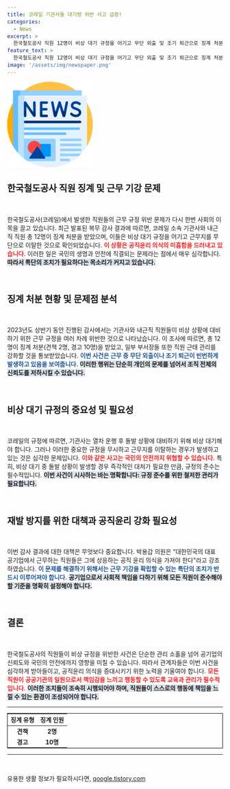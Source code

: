 ```yaml
---
title: 코레일 기관사들 대기령 위반 사고 급증!
categories:
  - News
excerpt: >
  한국철도공사 직원 12명이 비상 대기 규정을 어기고 무단 외출 및 조기 퇴근으로 징계 처분 받았다. 공기업의 기강 해이에 민감하게 반응한 박 의원은 특단의 조치를 주문하며 공직 윤리를 강조했다.
feature_text: >
  한국철도공사 직원 12명이 비상 대기 규정을 어기고 무단 외출 및 조기 퇴근으로 징계 처분 받았다. 공기업의 기강 해이에 민감하게 반응한 박 의원은 특단의 조치를 주문하며 공직 윤리를 강조했다.
image: '/assets/img/newspaper.png'
---
```


<p><img src="/assets/img/newspaper.png" alt="kimp 속보" /></p>

<h2 data-ke-size="size26">한국철도공사 직원 징계 및 근무 기강 문제</h2>

<p data-ke-size="size16">&nbsp;</p>

<p>한국철도공사(코레일)에서 발생한 직원들의 근무 규정 위반 문제가 다시 한번 사회의 이목을 끌고 있습니다. 최근 발표된 복무 감사 결과에 따르면, 코레일 소속 기관사와 내근직 직원 총 12명이 징계 처분을 받았으며, 이들은 비상 대기 규정을 어기고 근무지를 무단으로 이탈한 것으로 확인되었습니다. <b><span style="color: #ee2323;">이 상황은 공직윤리 의식의 미흡함을 드러내고 있습니다.</span></b> 이러한 일은 국민의 생명과 안전에 직결되는 문제라는 점에서 매우 심각합니다. <b><span style="background-color: #21538527;">따라서 특단의 조치가 필요하다는 목소리가 커지고 있습니다.</span></b> </p>

<p data-ke-size="size16">&nbsp;</p>

<h2 data-ke-size="size26">징계 처분 현황 및 문제점 분석</h2>

<p data-ke-size="size16">&nbsp;</p>

<p>2023년도 상반기 동안 진행된 감사에서는 기관사와 내근직 직원들이 비상 상황에 대비하기 위한 근무 규정을 여러 차례 위반한 것으로 나타났습니다. 이 조사에 따르면, 총 12명이 징계 처분(견책 2명, 경고 10명)을 받았고, 일부 부서장들 또한 직원 근태 관리를 강화할 것을 통보받았습니다. <b><span style="color: #1a5490;">이번 사건은 근무 중 무단 외출이나 조기 퇴근이 빈번하게 발생하고 있음을 보여줍니다.</span></b> <b><span style="background-color: #21538527;">이러한 행위는 단순히 개인의 문제를 넘어서 조직 전체의 신뢰도를 저하시킬 수 있습니다.</span></b> </p>

<p data-ke-size="size16">&nbsp;</p>

<h2 data-ke-size="size26">비상 대기 규정의 중요성 및 필요성</h2>

<p data-ke-size="size16">&nbsp;</p>

<p>코레일의 규정에 따르면, 기관사는 열차 운행 후 돌발 상황에 대비하기 위해 비상 대기해야 합니다. 그러나 이러한 중요한 규정을 무시하고 근무지를 이탈하는 경우가 발생하고 있는 것은 심각한 문제입니다. <b><span style="color: #ee2323;">이와 같은 사고는 국민의 안전까지 위협할 수 있습니다.</span></b> 특히, 비상 대기 중 돌발 상황이 발생할 경우 즉각적인 대처가 필요한 만큼, 규정의 준수는 필수적입니다. <b><span style="background-color: #21538527;">이번 사건이 시사하는 바는 명확합니다: 규정 준수를 위한 철저한 관리가 필요합니다.</span></b> </p>

<p data-ke-size="size16">&nbsp;</p>

<h2 data-ke-size="size26">재발 방지를 위한 대책과 공직윤리 강화 필요성</h2>

<p data-ke-size="size16">&nbsp;</p>

<p>이번 감사 결과에 대한 대책은 무엇보다 중요합니다. 박용갑 의원은 “대한민국의 대표 공기업에서 근무하는 직원들은 그에 상응하는 공직 윤리 의식을 가져야 한다"라고 강조하였습니다. <b><span style="color: #1a5490;">이 문제를 해결하기 위해서는 근무 기강을 확립할 수 있는 특단의 조치가 반드시 이루어져야 합니다.</span></b> <b><span style="background-color: #21538527;">공기업으로서 사회적 책임을 다하기 위해 모든 직원이 준수해야 할 기준을 명확히 설정해야 합니다.</span></b> </p>

<p data-ke-size="size16">&nbsp;</p>

<h2 data-ke-size="size26">결론</h2>

<p data-ke-size="size16">&nbsp;</p>

<p>한국철도공사의 직원들이 비상 규정을 위반한 사건은 단순한 관리 소홀을 넘어 공기업의 신뢰도와 국민의 안전에까지 영향을 미칠 수 있습니다. 따라서 관계자들은 이번 사건을 심각하게 받아들이고, 공직윤리 의식을 증대시키기 위한 노력을 기울여야 합니다. <b><span style="color: #ee2323;">모든 직원이 공공기관의 일원으로서 책임감을 느끼고 행동할 수 있도록 교육과 관리가 필수적입니다.</span></b> <b><span style="background-color: #21538527;">이러한 조치들이 조속히 시행되어야 하며, 직원들이 스스로의 행동에 책임을 느낄 수 있는 환경이 조성되어야 합니다.</span></b> </p>

<hr>

<table style="border: 1px solid black; width: 100%;">
  <thead>
    <tr>
      <th style="text-align: center;">징계 유형</th>
      <th style="text-align: center;">징계 인원</th>
    </tr>
  </thead>
  <tbody>
    <tr>
      <td style="text-align: center; height: 17px;"><b>견책</b></td>
      <td style="text-align: center; height: 17px;"><b>2명</b></td>
    </tr>
    <tr>
      <td style="text-align: center; height: 17px;"><b>경고</b></td>
      <td style="text-align: center; height: 17px;"><b>10명</b></td>
    </tr>
  </tbody>
</table>

<hr>

<p data-ke-size="size16">&nbsp;</p>
유용한 생활 정보가 필요하시다면, <a href="https://qoogle.tistory.com" rel="dofollow">qoogle.tistory.com</a>


